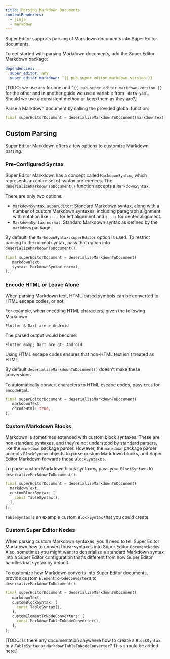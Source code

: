 ```yaml
---
title: Parsing Markdown Documents
contentRenderers:
  - jinja
  - markdown
---
```

Super Editor supports parsing of Markdown documents into Super Editor documents.

To get started with parsing Markdown documents, add the Super Editor Markdown package:

```yaml
dependencies:
  super_editor: any
  super_editor_markdown: ^{{ pub.super_editor_markdown.version }}
```

[TODO: we use `any` for one and `^{{ pub.super_editor_markdown.version }}` for the other and in another guide we use a variable from `_data.yaml`. Should we use a consistent method or keep them as they are?]

Parse a Markdown document by calling the provided global function:

```dart
final superEditorDocument = deserializeMarkdownToDocument(markdownText);
```

## Custom Parsing
Super Editor Markdown offers a few options to customize Markdown parsing.

### Pre-Configured Syntax
Super Editor Markdown has a concept called `MarkdownSyntax`, which represents an entire
set of syntax preferences. The `deserializeMarkdownToDocument()` function accepts a
`MarkdownSyntax`.

There are only two options:
 * `MarkdownSyntax.superEditor`: Standard Markdown syntax, along with a number of custom
   Markdown syntaxes, including paragraph alignment with notation like `:---` for left alignment
   and `:---:` for center alignment.
 * `MarkdownSyntax.normal`: Standard Markdown syntax as defined by the `markdown` package.

By default, the `MarkdownSyntax.superEditor` option is used. To restrict parsing to the normal
syntax, pass that option into `deserializeMarkdownToDocument()`.

```dart
final superEditorDocument = deserializeMarkdownToDocument(
   markdownText,
   syntax: MarkdownSyntax.normal,
);
```

### Encode HTML or Leave Alone
When parsing Markdown text, HTML-based symbols can be converted to HTML escape codes,
or not.

For example, when encoding HTML characters, given the following Markdown:

```markdown
Flutter & Dart are > Android
```

The parsed output would become:

```
Flutter &amp; Dart are gt; Android
```

Using HTML escape codes ensures that non-HTML text isn't treated as HTML.

By default `deserializeMarkdownToDocument()` doesn't make these conversions.

To automatically convert characters to HTML escape codes, pass `true` for `encodeHtml`.

```dart
final superEditorDocument = deserializeMarkdownToDocument(
   markdownText,
   encodeHtml: true,
);
```

### Custom Markdown Blocks.
Markdown is sometimes extended with custom block syntaxes. These are non-standard syntaxes,
and they're not understood by standard parsers, like the `markdown` package parser. However,
the `markdown` package parser accepts `BlockSyntax` objects to parse custom Markdown blocks,
and Super Editor Markdown forwards those `BlockSyntax`es.

To parse custom Markdown block syntaxes, pass your `BlockSyntax`s to 
`deserializeMarkdownToDocument()`:

```dart
final superEditorDocument = deserializeMarkdownToDocument(
  markdownText,
  customBlockSyntax: [
    const TableSyntax(),
  ],
);
```

`TableSyntax` is an example custom `BlockSyntax` that you could create.

### Custom Super Editor Nodes
When parsing custom Markdown syntaxes, you'll need to tell Super Editor Markdown how to
convert those syntaxes into Super Editor `DocumentNode`s. Also, sometimes you might want
to deserialize a standard Markdown syntax into a Super Editor configuration that's different
from how Super Editor handles that syntax by default.

To customize how Markdown converts into Super Editor documents, provide custom
`ElementToNodeConverter`s to `deserializeMarkdownToDocument()`.

```dart
final superEditorDocument = deserializeMarkdownToDocument(
   markdownText,
   customBlockSyntax: [
     const TableSyntax(),
   ],
   customElementToNodeConverters: [
     const MarkdownTableToNodeConverter(),
   ],
);
```

[TODO: Is there any documentation anywhere how to create a `BlockSyntax` or a `TableSyntax` or `MarkdownTableToNodeConverter`? This should be added here.]